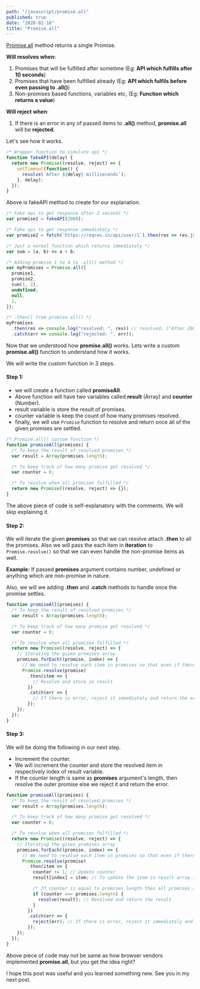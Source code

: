 ```yaml
---
path: "/javascript/promise.all"
published: true
date: "2020-02-18"
title: "Promise.all"
---
```


[Promise.all](https://developer.mozilla.org/en-US/docs/Web/JavaScript/Reference/Global_Objects/Promise/all) method returns a single Promise.

<b>Will resolves when:</b>

1. Promises that will be fulfilled after sometime (Eg: <b>API which fulfills after 10 seconds</b>)
1. Promises that have been fulfilled already (Eg: <b>API which fulfils before even passing to .all()</b>)
1. Non-promises based functions, variables etc, (Eg: <b>Function which returns a value</b>)

<b>Will reject when</b>:

1. If there is an error in any of passed items to <b>.all()</b> method, <b>promise.all</b> will be <b>rejected</b>.

Let's see how it works.

```javascript
/* Wrapper function to simulate api */
function fakeAPI(delay) {
  return new Promise((resolve, reject) => {
    setTimeout(function() {
      resolve(`After ${delay} milliseconds`);
    }, delay);
  });
}
```

Above is fakeAPI method to create for our explanation.

```javascript
/* Fake api to get response after 2 seconds */
var promise1 = fakeAPI(2000);

/* Fake api to get response immediately */
var promise2 = fetch(`https://reqres.in/api/user/1`).then(res => res.json());

/* Just a normal function which returns immediately */
var sum = (a, b) => a + b;

/* Adding promise 1 to 4 to .all() method */
var myPromises = Promise.all([
  promise1,
  promise2,
  sum(1, 2),
  undefined,
  null,
  1,
]);

/* .then() from promise.all() */
myPromises
  .then(res => console.log("resolved: ", res)) // resolved: ["After 2000 milliseconds", {data: {...}}, 3, undefined, null, 1]
  .catch(err => console.log("rejected: ", err));
```

Now that we understood how <b>promise.all()</b> works. Lets write a custom <b>promise.all()</b> function to understand how it works.

We will write the custom function in 3 steps.

#### Step 1:

- we will create a function called <b>promiseAll</b>.
- Above function will have two variables called <b>result</b> (Array) and <b>counter</b> (Number).
- result variable is store the result of promises.
- counter variable is keep the count of how many promises resolved.
- finally, we will use `Promise` function to resolve and return once all of the given promises are settled.

```javascript
/* Promise.all() custom function */
function promiseAll(promises) {
  /* To keep the result of resolved promises */
  var result = Array(promises.length);

  /* To keep track of how many promise got resolved */
  var counter = 0;

  /* To resolve when all promises fulfilled */
  return new Promise((resolve, reject) => {});
}
```

The above piece of code is self-explanatory with the comments. We will skip explaining it.

#### Step 2:

We will iterate the given <b>promises</b> so that we can resolve attach <b>.then</b> to all the promises. Also we will pass the each item in <b>iteration</b> to `Promise.resolve()` so that we can even handle the non-promise items as well.

<b>Example:</b> If passed <b>promises</b> argument contains number, undefined or anything which are non-promise in nature.

Also, we will we adding <b>.then</b> and <b>.catch</b> methods to handle once the promise settles.

```javascript
function promiseAll(promises) {
  /* To keep the result of resolved promises */
  var result = Array(promises.length);

  /* To keep track of how many promise got resolved */
  var counter = 0;

  /* To resolve when all promises fulfilled */
  return new Promise((resolve, reject) => {
    // Iterating the given promises array
    promises.forEach((promise, index) => {
      // We need to resolve each item in promises so that even if there is non-promise item we can handle it
      Promise.resolve(promise)
        .then(item => {
          // Resolve and store in result
        })
        .catch(err => {
          // If there is error, reject it immediately and return the error
        });
    });
  });
}
```

#### Step 3:

We will be doing the following in our next step.

- Increment the counter.
- We will increment the counter and store the resolved item in respectively index of result variable.
- If the counter length is same as <b>promises</b> argument's length, then resolve the outer promise else we reject it and return the error.

```javascript
function promiseAll(promises) {
  /* To keep the result of resolved promises */
  var result = Array(promises.length);

  /* To keep track of how many promise got resolved */
  var counter = 0;

  /* To resolve when all promises fulfilled */
  return new Promise((resolve, reject) => {
    // Iterating the given promises array
    promises.forEach((promise, index) => {
      // We need to resolve each item in promises so that even if there is non-promise item we can handle it
      Promise.resolve(promise)
        .then(item => {
          counter += 1; // Update counter
          result[index] = item; // To update the item in result array in the same order as it comes

          /* If counter is equal to promises.length then all promises are fulfilled */
          if (counter === promises.length) {
            resolve(result); // Resolved and return the result
          }
        })
        .catch(err => {
          reject(err); // If there is error, reject it immediately and return the error
        });
    });
  });
}
```

Above piece of code may not be same as how browser vendors implemented <b>promise.all</b>, but you get the idea right?

I hope this post was useful and you learned something new. See you in my next post.
